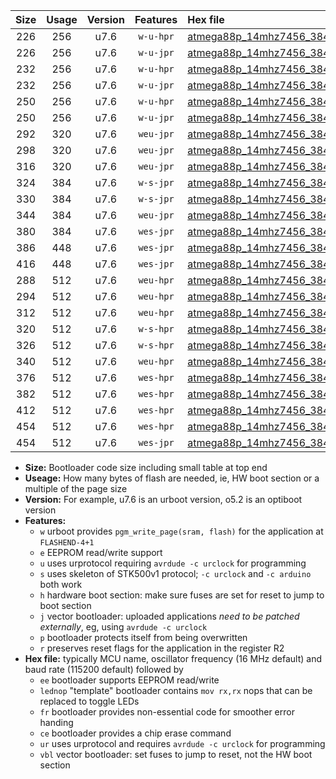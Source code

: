 |Size|Usage|Version|Features|Hex file|
|:-:|:-:|:-:|:-:|:--|
|226|256|u7.6|`w-u-hpr`|[atmega88p_14mhz7456_38400bps_ur.hex](https://raw.githubusercontent.com/stefanrueger/urboot/main/atmega88p_14mhz7456_38400bps_ur.hex)|
|226|256|u7.6|`w-u-jpr`|[atmega88p_14mhz7456_38400bps_ur_vbl.hex](https://raw.githubusercontent.com/stefanrueger/urboot/main/atmega88p_14mhz7456_38400bps_ur_vbl.hex)|
|232|256|u7.6|`w-u-hpr`|[atmega88p_14mhz7456_38400bps_lednop_ur.hex](https://raw.githubusercontent.com/stefanrueger/urboot/main/atmega88p_14mhz7456_38400bps_lednop_ur.hex)|
|232|256|u7.6|`w-u-jpr`|[atmega88p_14mhz7456_38400bps_lednop_ur_vbl.hex](https://raw.githubusercontent.com/stefanrueger/urboot/main/atmega88p_14mhz7456_38400bps_lednop_ur_vbl.hex)|
|250|256|u7.6|`w-u-hpr`|[atmega88p_14mhz7456_38400bps_lednop_fr_ur.hex](https://raw.githubusercontent.com/stefanrueger/urboot/main/atmega88p_14mhz7456_38400bps_lednop_fr_ur.hex)|
|250|256|u7.6|`w-u-jpr`|[atmega88p_14mhz7456_38400bps_lednop_fr_ur_vbl.hex](https://raw.githubusercontent.com/stefanrueger/urboot/main/atmega88p_14mhz7456_38400bps_lednop_fr_ur_vbl.hex)|
|292|320|u7.6|`weu-jpr`|[atmega88p_14mhz7456_38400bps_ee_ur_vbl.hex](https://raw.githubusercontent.com/stefanrueger/urboot/main/atmega88p_14mhz7456_38400bps_ee_ur_vbl.hex)|
|298|320|u7.6|`weu-jpr`|[atmega88p_14mhz7456_38400bps_ee_lednop_ur_vbl.hex](https://raw.githubusercontent.com/stefanrueger/urboot/main/atmega88p_14mhz7456_38400bps_ee_lednop_ur_vbl.hex)|
|316|320|u7.6|`weu-jpr`|[atmega88p_14mhz7456_38400bps_ee_lednop_fr_ur_vbl.hex](https://raw.githubusercontent.com/stefanrueger/urboot/main/atmega88p_14mhz7456_38400bps_ee_lednop_fr_ur_vbl.hex)|
|324|384|u7.6|`w-s-jpr`|[atmega88p_14mhz7456_38400bps_vbl.hex](https://raw.githubusercontent.com/stefanrueger/urboot/main/atmega88p_14mhz7456_38400bps_vbl.hex)|
|330|384|u7.6|`w-s-jpr`|[atmega88p_14mhz7456_38400bps_lednop_vbl.hex](https://raw.githubusercontent.com/stefanrueger/urboot/main/atmega88p_14mhz7456_38400bps_lednop_vbl.hex)|
|344|384|u7.6|`weu-jpr`|[atmega88p_14mhz7456_38400bps_ee_lednop_fr_ce_ur_vbl.hex](https://raw.githubusercontent.com/stefanrueger/urboot/main/atmega88p_14mhz7456_38400bps_ee_lednop_fr_ce_ur_vbl.hex)|
|380|384|u7.6|`wes-jpr`|[atmega88p_14mhz7456_38400bps_ee_vbl.hex](https://raw.githubusercontent.com/stefanrueger/urboot/main/atmega88p_14mhz7456_38400bps_ee_vbl.hex)|
|386|448|u7.6|`wes-jpr`|[atmega88p_14mhz7456_38400bps_ee_lednop_vbl.hex](https://raw.githubusercontent.com/stefanrueger/urboot/main/atmega88p_14mhz7456_38400bps_ee_lednop_vbl.hex)|
|416|448|u7.6|`wes-jpr`|[atmega88p_14mhz7456_38400bps_ee_lednop_fr_vbl.hex](https://raw.githubusercontent.com/stefanrueger/urboot/main/atmega88p_14mhz7456_38400bps_ee_lednop_fr_vbl.hex)|
|288|512|u7.6|`weu-hpr`|[atmega88p_14mhz7456_38400bps_ee_ur.hex](https://raw.githubusercontent.com/stefanrueger/urboot/main/atmega88p_14mhz7456_38400bps_ee_ur.hex)|
|294|512|u7.6|`weu-hpr`|[atmega88p_14mhz7456_38400bps_ee_lednop_ur.hex](https://raw.githubusercontent.com/stefanrueger/urboot/main/atmega88p_14mhz7456_38400bps_ee_lednop_ur.hex)|
|312|512|u7.6|`weu-hpr`|[atmega88p_14mhz7456_38400bps_ee_lednop_fr_ur.hex](https://raw.githubusercontent.com/stefanrueger/urboot/main/atmega88p_14mhz7456_38400bps_ee_lednop_fr_ur.hex)|
|320|512|u7.6|`w-s-hpr`|[atmega88p_14mhz7456_38400bps.hex](https://raw.githubusercontent.com/stefanrueger/urboot/main/atmega88p_14mhz7456_38400bps.hex)|
|326|512|u7.6|`w-s-hpr`|[atmega88p_14mhz7456_38400bps_lednop.hex](https://raw.githubusercontent.com/stefanrueger/urboot/main/atmega88p_14mhz7456_38400bps_lednop.hex)|
|340|512|u7.6|`weu-hpr`|[atmega88p_14mhz7456_38400bps_ee_lednop_fr_ce_ur.hex](https://raw.githubusercontent.com/stefanrueger/urboot/main/atmega88p_14mhz7456_38400bps_ee_lednop_fr_ce_ur.hex)|
|376|512|u7.6|`wes-hpr`|[atmega88p_14mhz7456_38400bps_ee.hex](https://raw.githubusercontent.com/stefanrueger/urboot/main/atmega88p_14mhz7456_38400bps_ee.hex)|
|382|512|u7.6|`wes-hpr`|[atmega88p_14mhz7456_38400bps_ee_lednop.hex](https://raw.githubusercontent.com/stefanrueger/urboot/main/atmega88p_14mhz7456_38400bps_ee_lednop.hex)|
|412|512|u7.6|`wes-hpr`|[atmega88p_14mhz7456_38400bps_ee_lednop_fr.hex](https://raw.githubusercontent.com/stefanrueger/urboot/main/atmega88p_14mhz7456_38400bps_ee_lednop_fr.hex)|
|454|512|u7.6|`wes-hpr`|[atmega88p_14mhz7456_38400bps_ee_lednop_fr_ce.hex](https://raw.githubusercontent.com/stefanrueger/urboot/main/atmega88p_14mhz7456_38400bps_ee_lednop_fr_ce.hex)|
|454|512|u7.6|`wes-jpr`|[atmega88p_14mhz7456_38400bps_ee_lednop_fr_ce_vbl.hex](https://raw.githubusercontent.com/stefanrueger/urboot/main/atmega88p_14mhz7456_38400bps_ee_lednop_fr_ce_vbl.hex)|

- **Size:** Bootloader code size including small table at top end
- **Useage:** How many bytes of flash are needed, ie, HW boot section or a multiple of the page size
- **Version:** For example, u7.6 is an urboot version, o5.2 is an optiboot version
- **Features:**
  + `w` urboot provides `pgm_write_page(sram, flash)` for the application at `FLASHEND-4+1`
  + `e` EEPROM read/write support
  + `u` uses urprotocol requiring `avrdude -c urclock` for programming
  + `s` uses skeleton of STK500v1 protocol; `-c urclock` and `-c arduino` both work
  + `h` hardware boot section: make sure fuses are set for reset to jump to boot section
  + `j` vector bootloader: uploaded applications *need to be patched externally*, eg, using `avrdude -c urclock`
  + `p` bootloader protects itself from being overwritten
  + `r` preserves reset flags for the application in the register R2
- **Hex file:** typically MCU name, oscillator frequency (16 MHz default) and baud rate (115200 default) followed by
  + `ee` bootloader supports EEPROM read/write
  + `lednop` "template" bootloader contains `mov rx,rx` nops that can be replaced to toggle LEDs
  + `fr` bootloader provides non-essential code for smoother error handing
  + `ce` bootloader provides a chip erase command
  + `ur` uses urprotocol and requires `avrdude -c urclock` for programming
  + `vbl` vector bootloader: set fuses to jump to reset, not the HW boot section
